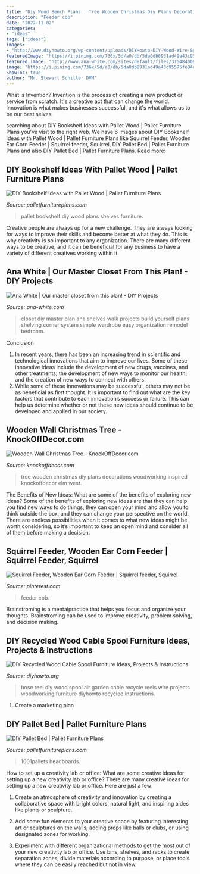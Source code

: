 ```yaml
---
title: "Diy Wood Bench Plans : Tree Wooden Christmas Diy Plans Decorations Woodworking Inspired Knockoffdecor Elm West"
description: "Feeder cob"
date: "2022-11-02"
categories:
- "ideas"
tags: ["ideas"]
images:
- "http://www.diyhowto.org/wp-content/uploads/DIYHowto-DIY-Wood-Wire-Spool-Recycle-Ideas-19.jpg"
featuredImage: "https://i.pinimg.com/736x/5d/a0/db/5da0db8931ad49a43c95575fe84cc4b9.jpg"
featured_image: "http://www.ana-white.com/sites/default/files/3154840082_1389453521.jpg"
image: "https://i.pinimg.com/736x/5d/a0/db/5da0db8931ad49a43c95575fe84cc4b9.jpg"
ShowToc: true
author: "Mr. Stewart Schiller DVM"
---
```



What is Invention?
Invention is the process of creating a new product or service from scratch. It's a creative act that can change the world. Innovation is what makes businesses successful, and it's what allows us to be our best selves.

	

		
searching about DIY Bookshelf Ideas with Pallet Wood | Pallet Furniture Plans you've visit to the right web. We have 6 Images about DIY Bookshelf Ideas with Pallet Wood | Pallet Furniture Plans like Squirrel Feeder, Wooden Ear Corn Feeder | Squirrel feeder, Squirrel, DIY Pallet Bed | Pallet Furniture Plans and also DIY Pallet Bed | Pallet Furniture Plans. Read more:
		
    
## DIY Bookshelf Ideas With Pallet Wood | Pallet Furniture Plans

<img loading=lazy src="http://palletfurnitureplans.com/wp-content/uploads/2013/09/pallet-bookshelf-3.jpg" onerror="this.onerror=null;this.src='https://tse4.mm.bing.net/th?id=OIP.OPZ8iAQBqZeQ0ljOJkzcGgHaJ3&amp;pid=15.1';" alt="DIY Bookshelf Ideas with Pallet Wood | Pallet Furniture Plans">

_Source: palletfurnitureplans.com_

>pallet bookshelf diy wood plans shelves furniture. 

	

Creative people are always up for a new challenge. They are always looking for ways to improve their skills and become better at what they do. This is why creativity is so important to any organization. There are many different ways to be creative, and it can be beneficial for any business to have a variety of different creatives working within it.

    
## Ana White | Our Master Closet From This Plan! - DIY Projects

<img loading=lazy src="http://www.ana-white.com/sites/default/files/3154840082_1389453521.jpg" onerror="this.onerror=null;this.src='https://tse3.mm.bing.net/th?id=OIP.iMv0PYHPA01itKgD_LAZaAHaNK&amp;pid=15.1';" alt="Ana White | Our master closet from this plan! - DIY Projects">

_Source: ana-white.com_

>closet diy master plan ana shelves walk projects build yourself plans shelving corner system simple wardrobe easy organization remodel bedroom. 

	

Conclusion
1. In recent years, there has been an increasing trend in scientific and technological innovations that aim to improve our lives. Some of these innovative ideas include the development of new drugs, vaccines, and other treatments; the development of new ways to monitor our health; and the creation of new ways to connect with others.
2. While some of these innovations may be successful, others may not be as beneficial as first thought. It is important to find out what are the key factors that contribute to each innovation’s success or failure. This can help us determine whether or not these new ideas should continue to be developed and applied in our society.

    
## Wooden Wall Christmas Tree - KnockOffDecor.com

<img loading=lazy src="https://knockoffdecor.com/wp-content/uploads/2015/12/DIY-Christmas-Decorations-Get-the-free-woodworking-plans-to-make-this-wooden-wall-tree-inspired1.jpg" onerror="this.onerror=null;this.src='https://tse4.mm.bing.net/th?id=OIP.hkMkKXJzWe7PGQpzRaqvxwHaKU&amp;pid=15.1';" alt="Wooden Wall Christmas Tree - KnockOffDecor.com">

_Source: knockoffdecor.com_

>tree wooden christmas diy plans decorations woodworking inspired knockoffdecor elm west. 

	

The Benefits of New Ideas: What are some of the benefits of exploring new ideas?
Some of the benefits of exploring new ideas are that they can help you find new ways to do things, they can open your mind and allow you to think outside the box, and they can change your perspective on the world. There are endless possibilities when it comes to what new ideas might be worth considering, so it’s important to keep an open mind and consider all of them before making a decision.

    
## Squirrel Feeder, Wooden Ear Corn Feeder | Squirrel Feeder, Squirrel

<img loading=lazy src="https://i.pinimg.com/736x/5d/a0/db/5da0db8931ad49a43c95575fe84cc4b9.jpg" onerror="this.onerror=null;this.src='https://tse2.mm.bing.net/th?id=OIP.deCuTTtJW-rj-GS0ZjY0rQHaJ4&amp;pid=15.1';" alt="Squirrel Feeder, Wooden Ear Corn Feeder | Squirrel feeder, Squirrel">

_Source: pinterest.com_

>feeder cob. 

	

Brainstroming is a mentalpractice that helps you focus and organize your thoughts. Brainstroming can be used to improve creativity, problem solving, and decision making.

    
## DIY Recycled Wood Cable Spool Furniture Ideas, Projects &amp; Instructions

<img loading=lazy src="http://www.diyhowto.org/wp-content/uploads/DIYHowto-DIY-Wood-Wire-Spool-Recycle-Ideas-19.jpg" onerror="this.onerror=null;this.src='https://tse3.mm.bing.net/th?id=OIP.gJJ11aWQkaRGi4QjRHugpQHaRJ&amp;pid=15.1';" alt="DIY Recycled Wood Cable Spool Furniture Ideas, Projects &amp; Instructions">

_Source: diyhowto.org_

>hose reel diy wood spool air garden cable recycle reels wire projects woodworking furniture diyhowto recycled instructions. 

	

1. Create a marketing plan 

    
## DIY Pallet Bed | Pallet Furniture Plans

<img loading=lazy src="https://palletfurnitureplans.com/wp-content/uploads/2014/11/rustic-pallet-bed-with-headboard.jpg" onerror="this.onerror=null;this.src='https://tse4.mm.bing.net/th?id=OIP.COgvZIcjm_76lQpMfqMxQQHaJ4&amp;pid=15.1';" alt="DIY Pallet Bed | Pallet Furniture Plans">

_Source: palletfurnitureplans.com_

>1001pallets headboards. 

	

How to set up a creativity lab or office: What are some creative ideas for setting up a new creativity lab or office?
There are many creative ideas for setting up a new creativity lab or office. Here are just a few: 
1. Create an atmosphere of creativity and innovation by creating a collaborative space with bright colors, natural light, and inspiring aides like plants or sculpture.

2. Add some fun elements to your creative space by featuring interesting art or sculptures on the walls, adding props like balls or clubs, or using designated zones for working.

3. Experiment with different organizational methods to get the most out of your new creativity lab or office. Use bins, shelves, and racks to create separation zones, divide materials according to purpose, or place tools where they can be easily reached but not in view.

